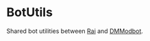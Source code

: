 # BotUtils
Shared bot utilities between [Rai](https://github.com/r-hensley/Rai/tree/master) and [DMModbot](https://github.com/r-hensley/DMModbot).
